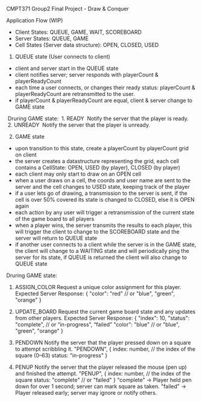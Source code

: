 CMPT371 Group2 Final Project - Draw & Conquer

Application Flow (WIP)

- Client States: QUEUE, GAME, WAIT, SCOREBOARD
- Server States: QUEUE, GAME
- Cell States (Server data structure): OPEN, CLOSED, USED

1. QUEUE state (User connects to client)
- client and server start in the QUEUE state
- client notifies server; server responds with playerCount & playerReadyCount
- each time a user connects, or changes their ready status: playerCount & playerReadyCount are retransmitted to the user. 
- if playerCount & playerReadyCount are equal, client & server change to GAME state

&nbsp;Druring GAME state:
  &nbsp;1. READY
  &nbsp;Notify the server that the player is ready.
  &nbsp;2. UNREADY
  &nbsp;Notify the server that the player is unready.


2. GAME state
- upon transition to this state, create a playerCount by playerCount grid on client
- the server creates a datastructure representing the grid, each cell contains a CellState: OPEN, USED (by player), CLOSED (by player)
- each client may only start to draw on an OPEN cell
- when a user draws on a cell, the coords and user name are sent to the server and the cell changes to USED state, keeping track of the player
- if a user lets go of drawing, a transmission to the server is sent, if the cell is over 50% covered its state is changed to CLOSED, else it is OPEN again
- each action by any user will trigger a retransmission of the current state of the game board to all players
- when a player wins, the server transmits the results to each player, this will trigger the client to change to the SCOREBOARD state and the server will return to QUEUE state
- if another user connects to a client while the server is in the GAME state, the client will change to a WAITING state and will periodically ping the server for its state, if QUEUE is returned the client will also change to QUEUE state


Druring GAME state:
  
  1. ASSIGN_COLOR
  Request a unique color assignment for this player.
  Expected Server Response:
  {
    "color": "red" // or "blue", "green", "orange"
  }
  
  2. UPDATE_BOARD
  Request the current game board state and any updates from other players.
  Expected Server Response:
  {
    "index": 10,
    "status": "complete", // or “in-progress”, “failed”
    "color": "blue"  // or "blue", "green", "orange"
  }
  
  3. PENDOWN
  Notify the server that the player pressed down on a square to attempt scribbling it.
  "PENDOWN", {
    index: number,         // the index of the square (0–63)
    status: "in-progress"  }
  
  5. PENUP
  Notify the server that the player released the mouse (pen up) and finished the attempt.
  "PENUP", {
    index: number,      // the index of the square
    status: "complete" // or "failed"
  }
  "complete" -> Player held pen down for over 1 second; server can mark square as taken.
  "failed" -> Player released early; server may ignore or notify others.


